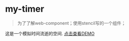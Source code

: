 # my-timer
>为了了解web-component；使用stencil写的一个组件；

这是一个模拟时间流逝的空间.
[点击查看DEMO](https://xuelianggit.github.io/mytimer/www/index.html)